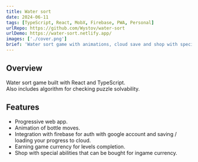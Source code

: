 ```yaml
---
title: Water sort
date: 2024-06-11
tags: [TypeScript, React, MobX, Firebase, PWA, Personal]
urlRepo: https://github.com/Wystov/water-sort
urlDemo: https://water-sort.netlify.app/
images: ['./cover.png']
brief: 'Water sort game with animations, cloud save and shop with special abilities.'
---
```


## Overview

Water sort game built with React and TypeScript.  
Also includes algorithm for checking puzzle solvability.

## Features

- Progressive web app.
- Animation of bottle moves.
- Integration with firebase for auth with google account and saving / loading your progress to cloud.
- Earning game currency for levels completion.
- Shop with special abilities that can be bought for ingame currency.
